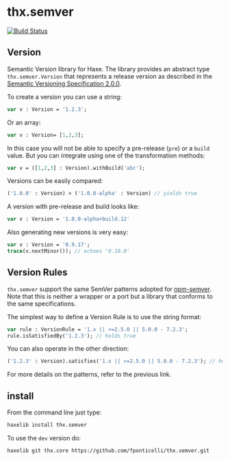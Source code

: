 # thx.semver

[![Build Status](https://travis-ci.org/fponticelli/thx.semver.svg)](https://travis-ci.org/fponticelli/thx.semver)

## Version

Semantic Version library for Haxe. The library provides an abstract type `thx.semver.Version` that represents a release version as described in the [Semantic Versioning Specification 2.0.0](http://semver.org/).

To create a version you can use a string:
```haxe
var v : Version = '1.2.3';
```

Or an array:

```haxe
var v : Version= [1,2,3];
```


In this case you will not be able to specify a pre-release (`pre`) or a `build` value. But you can integrate using one of the transformation methods:

```haxe
var v = ([1,2,3] : Version).withBuild('abc');
```

Versions can be easily compared:

```haxe
('1.0.0' : Version) > ('1.0.0-alpha' : Version) // yields true
```

A version with pre-release and build looks like:

```haxe
var v : Version = '1.0.0-alpha+build.12'
```

Also generating new versions is very easy:

```haxe
var v : Version = '0.9.17';
trace(v.nextMinor()); // echoes '0.10.0'
```

## Version Rules

`thx.semver` support the same SemVer patterns adopted for [npm-semver](https://github.com/npm/node-semver). Note that this is neither a wrapper or a port but a library that conforms to the same specifications.

The simplest way to define a Version Rule is to use the string format:

```haxe
var rule : VersionRule = '1.x || >=2.5.0 || 5.0.0 - 7.2.3';
rule.isSatisfiedBy('1.2.3'); // holds true
```

You can also operate in the other direction:

```haxe
('1.2.3' : Version).satisfies('1.x || >=2.5.0 || 5.0.0 - 7.2.3'); // holds true
```

For more details on the patterns, refer to the previous link.

## install

From the command line just type:

```bash
haxelib install thx.semver
```

To use the `dev` version do:

```bash
haxelib git thx.core https://github.com/fponticelli/thx.semver.git
```